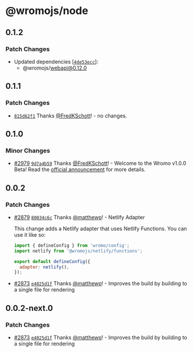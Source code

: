 # @wromojs/node

## 0.1.2

### Patch Changes

- Updated dependencies [[`4de53ecc`](https://github.com/Wromo/wromo/commit/4de53eccef346bed843b491b7ab93987d7d85655)]:
  - @wromojs/webapi@0.12.0

## 0.1.1

### Patch Changes

- [`815d62f1`](https://github.com/Wromo/wromo/commit/815d62f151a36fef7d09590d4962ca71bda61b32) Thanks [@FredKSchott](https://github.com/FredKSchott)! - no changes.

## 0.1.0

### Minor Changes

- [#2979](https://github.com/Wromo/wromo/pull/2979) [`9d7a4b59`](https://github.com/Wromo/wromo/commit/9d7a4b59b53f8cb274266f5036d1cef841750252) Thanks [@FredKSchott](https://github.com/FredKSchott)! - Welcome to the Wromo v1.0.0 Beta! Read the [official announcement](https://wromo.build/blog/wromo-1-beta-release/) for more details.

## 0.0.2

### Patch Changes

- [#2879](https://github.com/Wromo/wromo/pull/2879) [`80034c6c`](https://github.com/Wromo/wromo/commit/80034c6cbc89761618847e6df43fd49560a05aa9) Thanks [@matthewp](https://github.com/matthewp)! - Netlify Adapter

  This change adds a Netlify adapter that uses Netlify Functions. You can use it like so:

  ```js
  import { defineConfig } from 'wromo/config';
  import netlify from '@wromojs/netlify/functions';

  export default defineConfig({
    adapter: netlify(),
  });
  ```

* [#2873](https://github.com/Wromo/wromo/pull/2873) [`e4025d1f`](https://github.com/Wromo/wromo/commit/e4025d1f530310d6ab951109f4f53878a307471a) Thanks [@matthewp](https://github.com/matthewp)! - Improves the build by building to a single file for rendering

## 0.0.2-next.0

### Patch Changes

- [#2873](https://github.com/Wromo/wromo/pull/2873) [`e4025d1f`](https://github.com/Wromo/wromo/commit/e4025d1f530310d6ab951109f4f53878a307471a) Thanks [@matthewp](https://github.com/matthewp)! - Improves the build by building to a single file for rendering
